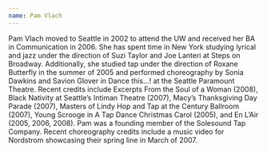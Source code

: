```yaml
---
name: Pam Vlach
---
```

Pam Vlach moved to Seattle in 2002 to attend the UW and received her BA in Communication in 2006.  She has spent time in New York studying lyrical and jazz under the direction of Suzi Taylor and Joe Lanteri at Steps on Broadway. Additionally, she studied tap under the direction of Roxane Butterfly in the summer of 2005 and performed choreography by Sonia Dawkins and Savion Glover in Dance this…! at the Seattle Paramount Theatre. Recent credits include Excerpts From the Soul of a Woman (2008), Black Nativity at Seattle’s Intiman Theatre (2007), Macy’s Thanksgiving Day Parade (2007), Masters of Lindy Hop and Tap at the Century Ballroom (2007), Young Scrooge in A Tap Dance Christmas Carol (2005), and En L’Air (2005, 2006, 2008). Pam was a founding member of the Solesound Tap Company.  Recent choreography credits include a music video for Nordstrom showcasing their spring line in March of 2007.

